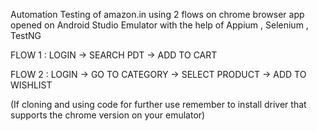 Automation Testing of amazon.in using 2 flows on chrome browser app opened on Android Studio Emulator with the help of Appium , Selenium , TestNG

FLOW 1 : LOGIN -> SEARCH PDT -> ADD TO CART

FLOW 2 : LOGIN -> GO TO CATEGORY -> SELECT PRODUCT -> ADD TO WISHLIST

(If cloning and using code for further use remember to install driver that supports the chrome version on your emulator)
